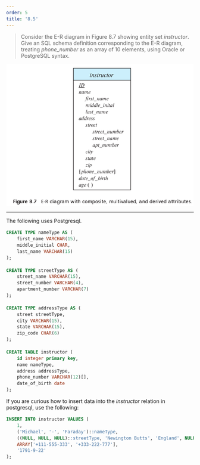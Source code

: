 ```yaml
---
order: 5
title: '8.5'
---
```

> Consider the E-R diagram in Figure 8.7 showing entity set _instructor_. 
> Give an SQL schema definition corresponding to the E-R diagram, treating
> _phone_number_ as an array of 10 elements, using Oracle or PostgreSQL syntax. 

<img src="Fig8.7.png"/>

--------------------------------

The following uses Postgresql. 

```sql 
CREATE TYPE nameType AS ( 
    first_name VARCHAR(15), 
    middle_initial CHAR, 
    last_name VARCHAR(15)
);

CREATE TYPE streetType AS ( 
    street_name VARCHAR(15), 
    street_number VARCHAR(4), 
    apartment_number VARCHAR(7)
);

CREATE TYPE addressType AS (
    street streetType, 
    city VARCHAR(15), 
    state VARCHAR(15), 
    zip_code CHAR(6)
);

CREATE TABLE instructor ( 
    id integer primary key, 
    name nameType, 
    address addressType, 
    phone_number VARCHAR(12)[],
    date_of_birth date
);
```

If you are curious how to insert data into the _instructor_ relation in postgresql, 
use the following: 

```sql 
INSERT INTO instructor VALUES ( 
    1, 
    ('Michael', '-', 'Faraday')::nameType, 
    ((NULL, NULL, NULL)::streetType, 'Newington Butts', 'England', NULL)::addressType,
    ARRAY['+111-555-333', '+333-222-777'], 
    '1791-9-22'
);
```